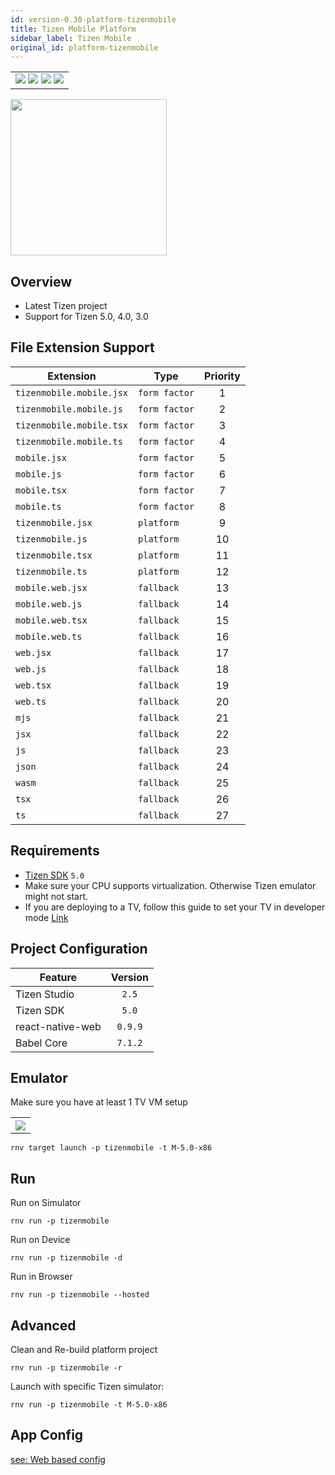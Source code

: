 ```yaml
---
id: version-0.30-platform-tizenmobile
title: Tizen Mobile Platform
sidebar_label: Tizen Mobile
original_id: platform-tizenmobile
---
```


<table>
  <tr>
  <td>
    <img src="https://img.shields.io/badge/Mac-yes-brightgreen.svg" />
    <img src="https://img.shields.io/badge/Windows-yes-brightgreen.svg" />
    <img src="https://img.shields.io/badge/Linux-yes-brightgreen.svg" />
    <img src="https://img.shields.io/badge/HostMode-yes-brightgreen.svg" />
  </td>
  </tr>
</table>

<img src="https://renative.org/img/rnv_tizenmobile.gif" height="250"/>

## Overview

-   Latest Tizen project
-   Support for Tizen 5.0, 4.0, 3.0

## File Extension Support

<!--EXTENSION_SUPPORT_START-->

| Extension | Type    | Priority  |
| --------- | --------- | :-------: |
| `tizenmobile.mobile.jsx` | `form factor` | 1 |
| `tizenmobile.mobile.js` | `form factor` | 2 |
| `tizenmobile.mobile.tsx` | `form factor` | 3 |
| `tizenmobile.mobile.ts` | `form factor` | 4 |
| `mobile.jsx` | `form factor` | 5 |
| `mobile.js` | `form factor` | 6 |
| `mobile.tsx` | `form factor` | 7 |
| `mobile.ts` | `form factor` | 8 |
| `tizenmobile.jsx` | `platform` | 9 |
| `tizenmobile.js` | `platform` | 10 |
| `tizenmobile.tsx` | `platform` | 11 |
| `tizenmobile.ts` | `platform` | 12 |
| `mobile.web.jsx` | `fallback` | 13 |
| `mobile.web.js` | `fallback` | 14 |
| `mobile.web.tsx` | `fallback` | 15 |
| `mobile.web.ts` | `fallback` | 16 |
| `web.jsx` | `fallback` | 17 |
| `web.js` | `fallback` | 18 |
| `web.tsx` | `fallback` | 19 |
| `web.ts` | `fallback` | 20 |
| `mjs` | `fallback` | 21 |
| `jsx` | `fallback` | 22 |
| `js` | `fallback` | 23 |
| `json` | `fallback` | 24 |
| `wasm` | `fallback` | 25 |
| `tsx` | `fallback` | 26 |
| `ts` | `fallback` | 27 |

<!--EXTENSION_SUPPORT_END-->

## Requirements

-   [Tizen SDK](https://developer.tizen.org/ko/development/tizen-studio/configurable-sdk) `5.0`
-   Make sure your CPU supports virtualization. Otherwise Tizen emulator might not start.
-   If you are deploying to a TV, follow this guide to set your TV in developer mode [Link](https://developer.samsung.com/tv/develop/getting-started/using-sdk/tv-device)

## Project Configuration

| Feature          | Version |
| ---------------- | :-----: |
| Tizen Studio     |  `2.5`  |
| Tizen SDK        |  `5.0`  |
| react-native-web | `0.9.9` |
| Babel Core       | `7.1.2` |

## Emulator

Make sure you have at least 1 TV VM setup

<table>
  <tr>
    <th>
    <img src="https://renative.org/img/tizen_mobile1.png" />
    </th>
  </tr>
</table>

```
rnv target launch -p tizenmobile -t M-5.0-x86
```

## Run

Run on Simulator

```
rnv run -p tizenmobile
```

Run on Device

```
rnv run -p tizenmobile -d
```

Run in Browser

```
rnv run -p tizenmobile --hosted
```

## Advanced

Clean and Re-build platform project

```
rnv run -p tizenmobile -r
```

Launch with specific Tizen simulator:

```
rnv run -p tizenmobile -t M-5.0-x86
```

## App Config

[see: Web based config](api-config.md#web-props)
